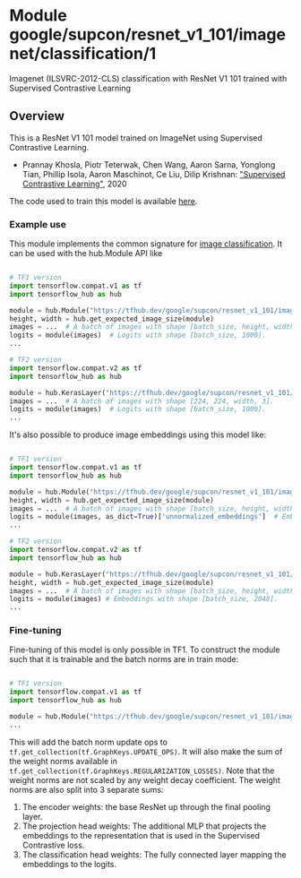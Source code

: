 # Module google/supcon/resnet_v1_101/imagenet/classification/1
Imagenet (ILSVRC-2012-CLS) classification with ResNet V1 101 trained with Supervised Contrastive Learning

<!-- asset-path: internal -->
<!-- module-type: image-classification -->
<!-- fine-tunable: true -->
<!-- format: hub -->
<!-- network-architecture: ResNet V1 101 -->
<!-- dataset: imagenet-ilsvrc-2012-cls -->

## Overview

This is a ResNet V1 101 model trained on ImageNet using Supervised Contrastive Learning.

* Prannay Khosla, Piotr Teterwak, Chen Wang, Aaron Sarna, Yonglong Tian, Phillip Isola, Aaron Maschinot, Ce Liu, Dilip Krishnan: ["Supervised Contrastive Learning"](https://arxiv.org/abs/2004.11362), 2020

The code used to train this model is available [here](https://github.com/google-research/google-research/tree/master/supcon).

### Example use

This module implements the common signature for [image classification](https://www.tensorflow.org/hub/common_signatures/images#classification). It can be used with the hub.Module API like

```python

# TF1 version
import tensorflow.compat.v1 as tf
import tensorflow_hub as hub

module = hub.Module("https://tfhub.dev/google/supcon/resnet_v1_101/imagenet/classification/1")
height, width = hub.get_expected_image_size(module)
images = ...  # A batch of images with shape [batch_size, height, width, 3].
logits = module(images)  # Logits with shape [batch_size, 1000].
...

# TF2 version
import tensorflow.compat.v2 as tf
import tensorflow_hub as hub

module = hub.KerasLayer("https://tfhub.dev/google/supcon/resnet_v1_101/imagenet/classification/1")
images = ...  # A batch of images with shape [224, 224, width, 3].
logits = module(images)  # Logits with shape [batch_size, 1000].
...
```

It's also possible to produce image embeddings using this model like:

```python

# TF1 version
import tensorflow.compat.v1 as tf
import tensorflow_hub as hub

module = hub.Module("https://tfhub.dev/google/supcon/resnet_v1_101/imagenet/classification/1")
height, width = hub.get_expected_image_size(module)
images = ...  # A batch of images with shape [batch_size, height, width, 3].
logits = module(images, as_dict=True)['unnormalized_embeddings']  # Embeddings with shape [batch_size, 2048].
...

# TF2 version
import tensorflow.compat.v2 as tf
import tensorflow_hub as hub

module = hub.KerasLayer("https://tfhub.dev/google/supcon/resnet_v1_101/imagenet/classification/1", output_key='unnormalized_embeddings')
height, width = hub.get_expected_image_size(module)
images = ...  # A batch of images with shape [batch_size, height, width, 3].
logits = module(images) # Embeddings with shape [batch_size, 2048].
...
```

### Fine-tuning

Fine-tuning of this model is only possible in TF1. To construct the module such that it is trainable and the batch norms are in train mode:

```python

# TF1 version
import tensorflow.compat.v1 as tf
import tensorflow_hub as hub

module = hub.Module("https://tfhub.dev/google/supcon/resnet_v1_101/imagenet/classification/1" trainable=True, tags={'train'})
...
```

This will add the batch norm update ops to `tf.get_collection(tf.GraphKeys.UPDATE_OPS)`. It will also make the sum of the weight norms available in `tf.get_collection(tf.GraphKeys.REGULARIZATION_LOSSES)`. Note that the weight norms are not scaled by any weight decay coefficient. The weight norms are also split into 3 separate sums:

1. The encoder weights: the base ResNet up through the final pooling layer.
1. The projection head weights: The additional MLP that projects the embeddings to the representation that is used in the Supervised Contrastive loss.
1. The classification head weights: The fully connected layer mapping the embeddings to the logits.
